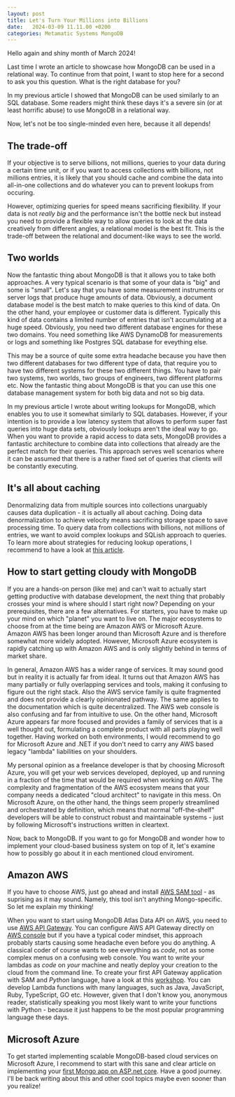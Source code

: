 ```yaml
---
layout: post
title: Let's Turn Your Millions into Billions
date:   2024-03-09 11.11.00 +0200
categories: Metamatic Systems MongoDB 
---
```


Hello again and shiny month of March 2024! 

Last time I wrote an article to showcase how MongoDB can be used in a relational way. To continue from that point,
I want to stop here for a second to ask you this question. What is the right database for you?

In my previous article I showed that MongoDB can be used similarly to an SQL
database. Some readers might think these days it's a severe sin (or at least horrific abuse) to use MongoDB in a relational
way. 

Now, let's not be too single-minded even here, because it all depends!

## The trade-off

If your objective is to serve billions, not millions, queries to your data during a certain time unit, or
if you want to access collections with billions, not millions entries, it is likely that you should cache and combine the data
into all-in-one collections and do whatever you can to prevent lookups from occuring.

However, optimizing queries for speed means sacrificing flexibility. If your data is not *really big* and the
performance isn't the bottle neck but instead you need to provide a flexible way to allow queries to look at the
data creatively from different angles, a relational model is the best fit. This is the trade-off between the
relational and document-like ways to see the world.

## Two worlds 

Now the fantastic thing about MongoDB is that it allows you to take both approaches. A very typical scenario is
that some of your data is "big" and some is "small". Let's say that you have some measurement instruments or server logs
that produce huge amounts of data. Obviously, a document database model is the best match to make queries to this kind of data.
On the other hand, your employee or customer data is different. Typically this kind of data contains a limited number of entries 
that isn't accumulating at a huge speed. Obviously, you need two different database engines for these two
domains. You need something like AWS DynamoDB for measurements or logs and something like Postgres SQL database for eveything
else. 

This may be a source of quite some extra headache because you have then two different databases for two different type of
data, that require you to have two different systems for these two different things. You have to pair two systems, two worlds, 
two groups of engineers, two different platforms etc. Now the fantastic thing about MongoDB is that you can use this one database 
management system for both big data and not so big data. 

In my previous article I wrote about writing lookups for MongoDB, which enables you to use it somewhat similarly to SQL
databases. However, if your intention is to provide a low latency system that allows to perform super fast queries
into huge data sets, obviously lookups aren't the ideal way to go. When you want to provide a rapid access to data sets,
MongoDB provides a fantastic architecture to combine data into collections that already are the perfect match for their queries.
This approach serves well scenarios where it can be assumed that there is a rather fixed set of queries that clients will be 
constantly executing. 

## It's all about caching
Denormalizing data from multiple sources into collections unarguably causes data duplication - it is actually all about caching. 
Doing data denormalization to achieve velocity means sacrificing storage space to save processing time.
To query data from collections with billions, not millions of entries, we want to avoid complex lookups and SQLish approach to queries.
To learn more about strategies for reducing lookup operations, I recommend to have a look at [this article](https://www.mongodb.com/docs/atlas/schema-suggestions/reduce-lookup-operations/).

## How to start getting cloudy with MongoDB
If you are a hands-on person (like me) and can't wait to actually start getting productive with database development, the next 
thing that probably crosses your mind is where should I start right now? Depending on your prerequisites, there are a few alternatives. 
For starters, you have to make up your mind on which "planet" you want to live on. The major ecosystems to choose from at the time
being are Amazon AWS or Microsoft Azure. Amazon AWS has been longer around than Microsoft Azure and is therefore somewhat more widely adopted. However, Microsoft Azure ecosystem is rapidly catching up with Amazon AWS and is only slightly behind in terms of market share. 

In general, Amazon AWS has a wider range of services. It may sound good but in reality it is actually far from ideal. It turns out that
Amazon AWS has many partially or fully overlapping services and tools, making it confusing to figure out the right stack. Also the AWS
service family is quite fragmented and does not provide a clearly opinionated pathway. The same applies to the documentation which is quite
decentralized. The AWS web console is also confusing and far from intuitive to use. On the other hand, Microsoft Azure appears far more focused and provides a family of services that is a well thought out, formulating a complete product with all parts playing well together. Having worked on both environments, I would recommend to go for Microsoft Azure and .NET if you don't need to carry any AWS based legacy "lambda" liabilities on your shoulders.

My personal opinion as a freelance developer is that by choosing Microsoft Azure, you will get your web services developed, deployed, up and running in a fraction of the time that would be required when working on AWS. The complexity and fragmentation of the AWS ecosystem means that your company needs a dedicated "cloud architect" to navigate in this mess. On Microsoft Azure, on the other hand, the things seem properly streamlined and orchestrated by definition, which means that normal "off-the-shelf" developers will be able to construct robust and maintainable systems - just by following Microsoft's instructions written in cleartext.

Now, back to MongoDB. If you want to go for MongoDB and wonder how to implement your cloud-based business system on top of it, let's examine how to possibly go about it in each mentioned cloud enviroment. 

## Amazon AWS
If you have to choose AWS, just go ahead and install [AWS SAM tool](https://docs.aws.amazon.com/serverless-application-model/latest/developerguide/install-sam-cli.html) - as suprising as it may sound. Namely, this tool isn't anything Mongo-specific. So let me explain my thinking!

When you want to start using MongoDB Atlas Data API on AWS, you need to use [AWS API Gateway](https://aws.amazon.com/api-gateway/).
You can configure AWS API Gateway directly on [AWS console](https://docs.aws.amazon.com/apigateway/latest/developerguide/getting-started.html)
but if you have a typical coder mindset, this approach probably starts causing some headache even before you do anything. 
A classical coder of course wants to see everything as *code*, not as some complex menus on a confusing web console. 
You want to write your lambdas as *code* on *your* machine and neatly deploy your creation to the cloud from the command line. 
To create your first API Gateway application with SAM and *Python* language, have a look at this [workshop](https://catalog.workshops.aws/serverless-app-with-sam/en-US). You can develop Lambda functions with many languages, such as Java, JavaScript, Ruby, TypeScript, GO etc. 
However, given that I don't know you, anonymous reader, statistically speaking you most likely want to write your functions with
Python - because it just happens to be the most popular programming language these days.

## Microsoft Azure
To get started implementing scalable MongoDB-based cloud services on Microsoft Azure, I recommend to start with this sane and clear article on implementing your [first Mongo app on ASP.net core](https://learn.microsoft.com/en-us/aspnet/core/tutorials/first-mongo-app). Have a good journey. I'll be back writing about this and other cool topics maybe even sooner than you realize!

